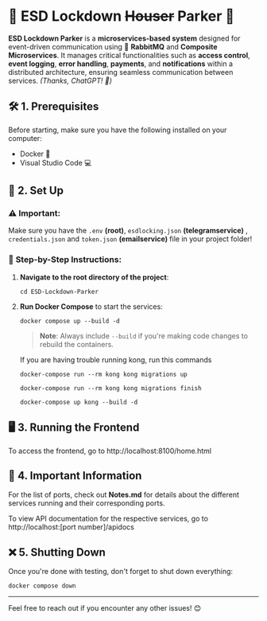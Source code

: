 
# 🔐 **ESD Lockdown ~~Houser~~ Parker** 🚀

**ESD Lockdown Parker** is a **microservices-based system** designed for event-driven communication using 📨 **RabbitMQ** and **Composite Microservices**. It manages critical functionalities such as **access control**, **event logging**, **error handling**, **payments**, and **notifications** within a distributed architecture, ensuring seamless communication between services. *(Thanks, ChatGPT! 🤖)*


## 🛠️ **1. Prerequisites**

Before starting, make sure you have the following installed on your computer:

- Docker 🐳
- Visual Studio Code 💻


## 🚀 **2. Set Up**

### ⚠️ **Important:**
Make sure you have the `.env` **(root)**, `esdlocking.json` **(telegramservice)** , `credentials.json` and `token.json` **(emailservice)** file in your project folder!

### 🔧 **Step-by-Step Instructions:**

1. **Navigate to the root directory of the project**:
   ```
   cd ESD-Lockdown-Parker
   ```

2. **Run Docker Compose** to start the services:
   ```
   docker compose up --build -d
   ```
   > **Note**: Always include `--build` if you're making code changes to rebuild the containers.

   If you are having trouble running kong, run this commands
   ```
   docker-compose run --rm kong kong migrations up

   docker-compose run --rm kong kong migrations finish

   docker-compose up kong --build -d
   ```

## 🖥️ **3. Running the Frontend**

To access the frontend, go to http://localhost:8100/home.html



## 📌 **4. Important Information**

For the list of ports, check out **Notes.md** for details about the different services running and their corresponding ports.

To view API documentation for the respective services, go to http://localhost:[port number]/apidocs


## ❌ **5. Shutting Down**

Once you're done with testing, don't forget to shut down everything:
```
docker compose down
```
---

Feel free to reach out if you encounter any other issues! 😊
